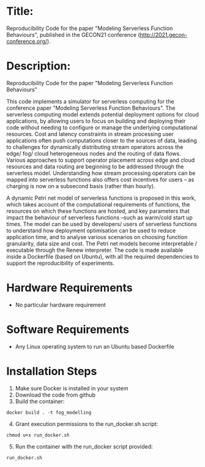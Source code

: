 # Title: 
Reproducibility Code for the paper "Modeling Serverless Function Behaviours", published in the GECON21 conference (http://2021.gecon-conference.org/).

# Description:
Reproducibility Code for the paper "Modeling Serverless Function Behaviours"

This code implements a simulator for serverless computing for the conference paper "Modeling Serverless Function Behaviours". The serverless computing model extends potential deployment options for cloud applications, by allowing users to focus on building and deploying their code without needing to configure or manage the underlying computational resources. Cost and latency constraints in stream processing user applications often push computations closer to the sources of data, leading to challenges for dynamically distributing stream operators across the edge/ fog/ cloud heterogeneous nodes and the routing of data flows. Various approaches to support operator placement across edge and cloud resources and data routing are beginning to be addressed through the serverless model. Understanding how stream processing operators can be mapped into serverless functions also offers cost incentives for users – as charging is now on a subsecond basis (rather than hourly).

A dynamic Petri net model of serverless functions is proposed in this work, which takes account of the computational requirements of functions, the resources on which these functions are hosted, and key parameters that impact the behaviour of serverless functions –such as warm/cold start up times. The model can be used by developers/ users of serverless functions to understand how deployment optimisation can be used to reduce application time, and to analyse various scenarios
on choosing function granularity, data size and cost. The Petri net models become interpretable / executable through the Renew interpreter. The code is made available inside a Dockerfile (based on Ubuntu), with all the required dependencies to support the reproducibility of experiments.

# Hardware Requirements
  - No particular hardware requirement

# Software Requirements
  - Any Linux operating system to run an Ubuntu based Dockerfile

# Installation Steps
  1. Make sure Docker is installed in your system
  2. Download the code from github
  3. Build the container:
```
docker build . -t fog_modelling
```
  4. Grant execution permissions to the run_docker.sh script:
```
chmod u+x run_docker.sh
```
  5. Run the container with the run_docker script provided: 
```
run_docker.sh
```
